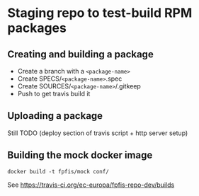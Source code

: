 # Staging repo to test-build RPM packages

## Creating and building a package

- Create a branch with a ```<package-name>```
- Create SPECS/```<package-name>```.spec
- Create SOURCES/```<package-name>```/.gitkeep
- Push to get travis build it

## Uploading a package

Still TODO (deploy section of travis script + http server setup)

## Building the mock docker image

```
docker build -t fpfis/mock conf/
```

See https://travis-ci.org/ec-europa/fpfis-repo-dev/builds
